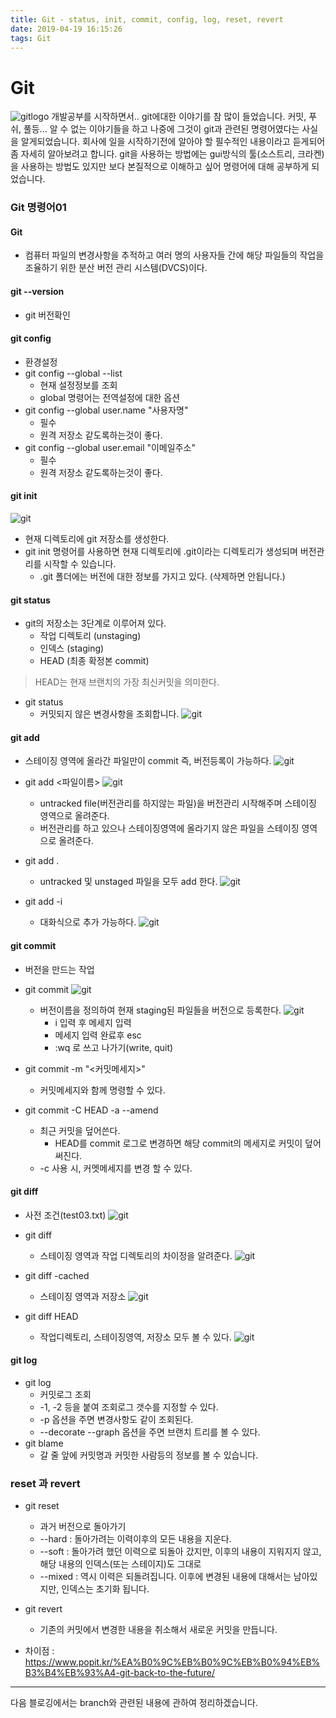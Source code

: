 ```yaml
---
title: Git - status, init, commit, config, log, reset, revert
date: 2019-04-19 16:15:26
tags: Git
---
```

# Git 
![gitlogo](images/git_logo.png)
개발공부를 시작하면서.. git에대한 이야기를 참 많이 들었습니다.
커밋, 푸쉬, 풀등... 알 수 없는 이야기들을 하고 나중에 그것이 git과 관련된 명령어였다는 사실을 알게되었습니다.
회사에 일을 시작하기전에 알아야 할 필수적인 내용이라고 듣게되어 좀 자세히 알아보려고 합니다.
git을 사용하는 방법에는 gui방식의 툴(소스트리, 크라켄)을 사용하는 방법도 있지만 보다 본질적으로 이해하고 싶어 명령어에 대해 공부하게 되었습니다.

### Git 명령어01
#### Git
- 컴퓨터 파일의 변경사항을 추적하고 여러 명의 사용자들 간에 해당 파일들의 작업을 조율하기 위한 분산 버전 관리 시스템(DVCS)이다.

#### git \--version
- git 버전확인

#### git config
- 환경설정
- git config \--global \--list
    - 현재 설정정보를 조회
    - global 명령어는 전역설정에 대한 옵션
- git config \--global user.name "사용자명"
    - 필수
    - 원격 저장소 같도록하는것이 좋다. 
- git config \--global user.email "이메일주소"
    - 필수 
    - 원격 저장소 같도록하는것이 좋다.
    

#### git init
![git](images/git/git01-1.png)
- 현재 디렉토리에 git 저장소를 생성한다.
- git init 명령어를 사용하면 현재 디렉토리에 .git이라는 디렉토리가 생성되며 버전관리를 시작할 수 있습니다.
    - .git 폴더에는 버전에 대한 정보를 가지고 있다. (삭제하면 안됩니다.)

#### git status
- git의 저장소는 3단계로 이루어져 있다.
    - 작업 디렉토리 (unstaging)
    - 인덱스 (staging)
    - HEAD (최종 확정본 commit)

>HEAD는 현재 브랜치의 가장 최신커밋을 의미한다.

- git status
    - 커밋되지 않은 변경사항을 조회합니다.
    ![git](images/git/git01-3.png)

#### git add
- 스테이징 영역에 올라간 파일만이 commit 즉, 버전등록이 가능하다.
    ![git](images/git/git01-2.png)

- git add <파일이름>
    ![git](images/git/git01-4.png)
    - untracked file(버전관리를 하지않는 파일)을 버전관리 시작해주며 스테이징 영역으로 올려준다. 
    - 버전관리를 하고 있으나 스테이징영역에 올라기지 않은 파일을 스테이징 영역으로 올려준다. 
- git add .
    - untracked 및 unstaged 파일을 모두 add 한다.
    ![git](images/git/git01-5.png)
    
- git add -i
    - 대화식으로 추가 가능하다.
    ![git](images/git/git01-12.png)
     
#### git commit
- 버전을 만드는 작업
- git commit
    ![git](images/git/git01-6.png)
    - 버전이름을 정의하여 현재 staging된 파일들을 버전으로 등록한다.
    ![git](images/git/git01-7.png)
        - i 입력 후 메세지 입력
        - 메세지 입력 완료후 esc 
        - :wq 로 쓰고 나가기(write, quit)

- git commit -m "<커밋메세지>"
    - 커밋메세지와 함께 명령할 수 있다.

- git commit -C HEAD -a \--amend
    - 최근 커밋을 덮어쓴다.
        - HEAD를 commit 로그로 변경하면 해당 commit의 메세지로 커밋이 덮어써진다.
    - -c 사용 시, 커멧메세지를 변경 할 수 있다.
    
#### git diff
- 사전 조건(test03.txt)
    ![git](images/git/git01-8.png)

- git diff
    - 스테이징 영역과 작업 디렉토리의 차이정을 알려준다.
    ![git](images/git/git01-9.png)
- git diff -cached
    - 스테이징 영역과 저장소
    ![git](images/git/git01-10.png)
- git diff HEAD
    - 작업디렉토리, 스테이징영역, 저장소 모두 볼 수 있다.
    ![git](images/git/git01-11.png)

#### git log
- git log
    -  커밋로그 조회
    - -1, -2 등을 붙여 조회로그 갯수를 지정할 수 있다.
    - -p 옵션을 주면 변경사항도 같이 조회된다.
    - \--decorate \--graph  옵션을 주면 브랜치 트리를 볼 수 있다.
- git blame
    - 갈 줄 앞에 커밋명과 커밋한 사람등의 정보를 볼 수 있습니다.

### reset 과 revert
- git reset 
    - 과거 버전으로 돌아가기
    - \--hard : 돌아가려는 이력이후의 모든 내용을 지운다.
    - \--soft : 돌아가려 했던 이력으로 되돌아 갔지만, 이후의 내용이 지워지지 않고, 해당 내용의 인덱스(또는 스테이지)도 그대로 
    - \--mixed : 역시 이력은 되돌려집니다. 이후에 변경된 내용에 대해서는 남아있지만, 인덱스는 초기화 됩니다.
     
- git revert
    - 기존의 커밋에서 변경한 내용을 취소해서 새로운 커밋을 만듭니다. 
    
- 차이점 : https://www.popit.kr/%EA%B0%9C%EB%B0%9C%EB%B0%94%EB%B3%B4%EB%93%A4-git-back-to-the-future/

---
다음 블로깅에서는 branch와 관련된 내용에 관하여 정리하겠습니다. 
<br><br>
    



    



    


 
